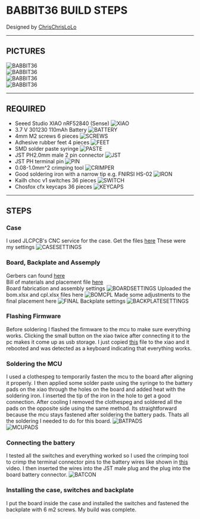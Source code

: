 # BABBIT36 BUILD STEPS
Designed by [ChrisChrisLoLo](https://github.com/ChrisChrisLoLo)

---
## PICTURES
![BABBIT36](/images/top.jpg)\
![BABBIT36](/images/side.jpg)\
![BABBIT36](/images/angle.jpg)\
![BABBIT36](/images/bottom.jpg)

---
## REQUIRED
- Seeed Studio XIAO nRF52840 (Sense)
![XIAO](/images/xiao.jpg)
- 3.7 V 301230 110mAh Battery
![BATTERY](/images/battery.jpg)
- 4mm M2 screws 6 pieces
![SCREWS](/images/screws.jpg)
- Adhesive rubber feet 4 pieces
![FEET](/images/feet.jpg)
- SMD solder paste syringe
![PASTE](/images/paste.jpg)
- JST PH2.0mm male 2 pin connector
![JST](/images/jst.jpg)
- JST PH terminal pin
![PIN](/images/pin.jpg)
- 0.08-1.0mm^2 crimping tool
![CRIMPER](/images/crimper.jpg)
- Good soldering iron with a narrow tip e.g. FNIRSI HS-02
![IRON](/images/iron.jpg)
- Kailh choc v1 switches 36 pieces
![SWITCH](/images/switch.jpg)
- Chosfox cfx keycaps 36 pieces
![KEYCAPS](/images/keycaps.jpg)

---
## STEPS
### Case
I used JLCPCB's CNC service for the case. Get the files [here](https://github.com/Siriuslyblack/how.i.built.the.babbit36/tree/main/cnc)
These were my settings
![CASESETTINGS](/images/casesettings.png)
### Board, Backplate and Assemply
Gerbers can found [here](https://github.com/Siriuslyblack/how.i.built.the.babbit36/tree/main/pcb)\
Bill of materials and placement file [here](https://github.com/Siriuslyblack/how.i.built.the.babbit36/tree/main/assembly)\
Board fabrication and assembly settings
![BOARDSETTINGS](/images/boardsettings.png)
Uploaded the bom.xlsx and cpl.xlsx files here
![BOMCPL](/images/bomcpl.png)
Made some adjustments to the final placement here
![FINAL](/images/finalplacement.png)
Backplate settings
![BACKPLATESETTINGS](/images/backplatesettings.png)
### Flashing Firmware
Before soldering I flashed the firmware to the mcu to make sure everything works. Clicking the small button on the xiao twice after connecting it to the pc makes it come up as usb storage. I just copied [this](https://github.com/Siriuslyblack/zmk-config/blob/master/babbit36-seeeduino_xiao_ble-zmk.uf2) file to the xiao and it rebooted and was detected as a keyboard indicating that everything works.
### Soldering the MCU
I used a clothespeg to temporarily fasten the mcu to the board after aligning it properly. I then applied some solder paste using the syringe to the battery pads on the xiao through the holes on the board and added heat with the soldering iron. I inserted the tip of the iron in the hole to get a good connection. After cooling I removed the clothespeg and soldered all the pads on the opposite side using the same method. Its straightforward because the mcu stays fastened after soldering the battery pads. Thats all the soldering I needed to do for this board.
![BATPADS](/images/batpads.jpg)\
![MCUPADS](/images/mcupads.jpg)
### Connecting the battery
I tested all the switches and everything worked so I used the crimping tool to crimp the terminal connector pins to the battery wires like shown in [this](https://www.youtube.com/watch?v=jHfYzrSF4pY) video. I then inserted the wires into the JST male plug and the plug into the board battery connector.
![BATCON](/images/batcon.jpg)
### Installing the case, switches and backplate
I put the board inside the case and installed the switches and fastened the backplate with 6 m2 screws. My build was complete.
